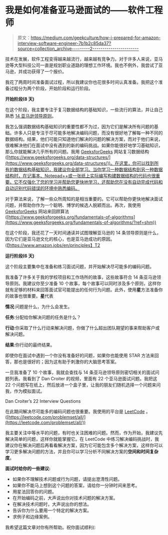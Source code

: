 # 我是如何准备亚马逊面试的——软件工程师

> 原文：<https://medium.com/geekculture/how-i-prepared-for-amazon-interview-software-engineer-7b1b2c85da37?source=collection_archive---------2----------------------->

技术在发展，软件工程变得越来越流行，越来越有竞争力。对于许多人来说，亚马逊等大型科技公司一直是规划职业道路的理想工作环境。我也不例外，我尝试了亚马逊，并成功获得了一个报价。

我花了两周时间准备面试过程，所以我建议你也花很多时间认真准备。我把这个准备过程分为两个阶段，开始阶段和运行阶段。

**开始阶段(8 天)**

在这个阶段，我主要专注于复习数据结构的基础知识，一些流行的算法，并让自己熟悉 [14 亚马逊领导原则](https://www.amazon.jobs/en/principles)。

我怎么强调数据结构基础知识的重要性都不为过，因为它们是解决所有问题的基础。许多人只是专注于尽可能多地解决编码问题，而没有很好地了解每一种不同的数据结构。结果，他们可能只知道他们解决的问题的解决方案，而对于他们来说，很难解决他们在面试中没有遇到的新的编码挑战。如果你能很好地学习基础知识，那么你就能解决几乎所有的问题。我用 [GeeksforGeeks](https://www.geeksforgeeks.org/data-structures/) 网站复习数据结构([https://www.geeksforgeeks.org/data-structures/](https://www.geeksforgeeks.org/data-structures/))。在这里，你可以找到所有的数据结构基础知识，我建议你全部学习。当你学习一种数据结构到另一种数据结构时，在记事本、Notepad++或一张纸上实际编写构建数据结构的代码也很重要。它不仅强化了您的学习并帮助您更快地学习，还帮助您在没有自动完成代码和自动识别代码错误的环境中熟悉编码。

对于算法来说，了解一些众所周知的是相当重要的。它可以帮助你更快地解决面试问题，并帮助你作为一个聪明、博学的候选人脱颖而出。再次，我使用 [GeeksforGeeks](https://www.geeksforgeeks.org/fundamentals-of-algorithms) 网站来回顾算法([https://www.geeksforgeeks.org/fundamentals-of-algorithms](https://www.geeksforgeeks.org/fundamentals-of-algorithms/?ref=shm))

在这个阶段，我还花了一天时间通读并试图理解亚马逊的 14 条领导原则是什么，因为它们是亚马逊文化的核心，也是亚马逊成功的原因。(【https://www.amazon.jobs/en/principles】T2

**运行阶段(6 天)**

这个阶段主要集中在准备和练习面试问题，并开始解决尽可能多的编码问题。

我准备了许多关于我的学校项目和工作场所的故事，这些故事符合 14 条亚马逊领导原则。我建议你至少准备 10 个故事，每个故事可以同时涉及多个原则，这样你就有足够的材料来回答面试官可能提出的任何行为问题。此外，使用**星**方法准备你的故事也很重要。**星**代表

**情况**:问题是什么，为什么会发生。

**任务**:分配给你解决问题的任务是什么？

**行动**:你采取了什么行动来解决问题，你做了什么超出团队期望的事来帮助客户或解决问题。

**结果**:你行动的最终结果。

即使你在面试中遇到一个你没有准备好的问题，如果你也能使用 STAR 方法来回答，那也是很好的；因为这有助于刺激你的大脑思考答案。

一旦我准备了 10 个故事，我就会查找与 14 条亚马逊领导原则密切相关的面试问题列表。我看到了 Dan Croiter 的视频，里面有 22 个亚马逊面试问题。我把这 22 个问题写在纸上，然后放进一个盒子里，让我的朋友们随机选择一个问题来问我，作为模拟面试。

Dan Croiter’s 22 Interview Questions

在此期间解决尽可能多的编码问题也很重要。我使用的平台是 [LeetCode](https://leetcode.com/problemset/all/) 。([https://leetcode.com/problemset/all/](https://leetcode.com/problemset/all/))

我主要关注中等水平的问题，有时也关注困难的问题。然而，作为开始，我建议先解决简单的问题，这样你就能掌握它。在 LeetCode 中练习解决编码挑战时，我建议你在解决问题后再看看解决方案，因为它可能包含多个解决方案，这样你可以学习更多解决问题的方法，并且你可以学习分析不同解决方案的**空间和时间复杂度**。

**面试时给你的一些建议:**

*   如果你不理解技术问题或行为问题，请提出澄清性问题。
*   如果你不能马上想到这个问题的答案，请给你一分钟时间来思考。
*   用星法回答你的问题。
*   在开始编码之前，大声说出你对技术问题的解决方案。
*   在解决技术问题时，大声说出你的想法。
*   告诉你为什么要用一个特定的解决方案。
*   求例子和边缘案例。

我希望这篇文章对你有所帮助。祝你面试顺利(: